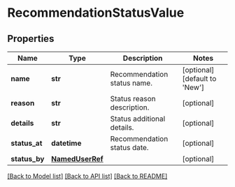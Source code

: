 # RecommendationStatusValue

## Properties
Name | Type | Description | Notes
------------ | ------------- | ------------- | -------------
**name** | **str** | Recommendation status name. | [optional] [default to 'New']
**reason** | **str** | Status reason description. | [optional] 
**details** | **str** | Status additional details. | [optional] 
**status_at** | **datetime** | Recommendation status date. | [optional] 
**status_by** | [**NamedUserRef**](NamedUserRef.md) |  | [optional] 

[[Back to Model list]](../README.md#documentation-for-models) [[Back to API list]](../README.md#documentation-for-api-endpoints) [[Back to README]](../README.md)

